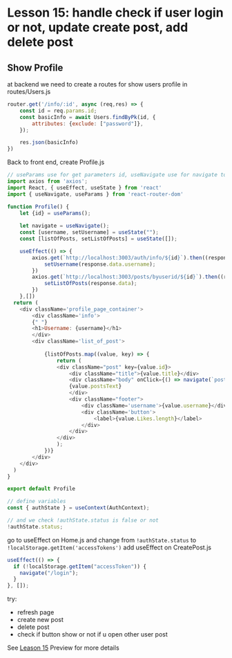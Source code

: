 # Lesson 15: handle check if user login or not, update create post, add delete post

## Show Profile

at backend we need to create a routes for show users profile in routes/Users.js

```javascript
router.get('/info/:id', async (req,res) => {
    const id = req.params.id;
    const basicInfo = await Users.findByPk(id, {
        attributes: {exclude: ["password"]},    
    });

    res.json(basicInfo)
})
```

Back to front end, create Profile.js

```javascript
// useParams use for get parameters id, useNavigate use for navigate to detail post when user click on it, useState object and variabel use for place to place responses we get in useEffect, useEffect use for rendering something inside it when page accessing, and map use to show data
import axios from 'axios';
import React, { useEffect, useState } from 'react'
import { useNavigate, useParams } from 'react-router-dom'

function Profile() {
    let {id} = useParams();
    
    let navigate = useNavigate();
    const [username, setUsername] = useState("");
    const [listOfPosts, setListOfPosts] = useState([]);

    useEffect(() => {
        axios.get(`http://localhost:3003/auth/info/${id}`).then((response) => {
            setUsername(response.data.username);
        })
        axios.get(`http://localhost:3003/posts/byuserid/${id}`).then((response) => {
            setListOfPosts(response.data);
        })
    },[])
  return (
    <div className='profile_page_container'>
        <div className='info'>
        {" "}
        <h1>Username: {username}</h1>
        </div>
        <div className='list_of_post'>
            
            {listOfPosts.map((value, key) => {
                return (
                <div className="post" key={value.id}>
                    <div className="title">{value.title}</div>
                    <div className="body" onClick={() => navigate(`post/${value.id}`)}>
                    {value.postsText}
                    </div>
                    <div className="footer">
                        <div className='username'>{value.username}</div>
                        <div className='button'>
                            <label>{value.Likes.length}</label>
                        </div>
                    </div>
                </div>
                );
            })}
        </div>
    </div>
  )
}

export default Profile
```

```javascript
// define variables
const { authState } = useContext(AuthContext);

// and we check !authState.status is false or not
!authState.status;
```

go to useEffect on Home.js and change from `!authState.status` to `!localStorage.getItem('accessTokens')`
add useEffect on CreatePost.js

```javascript
useEffect(() => {
  if (!localStorage.getItem("accessToken")) {
    navigate("/login");
  }
}, []);
```


try:

- refresh page
- create new post
- delete post
- check if button show or not if u open other user post

See [Leason 15](https://lesson12.com) Preview for more details
